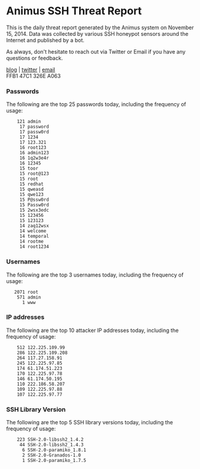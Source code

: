 # Animus SSH Threat Report

This is the daily threat report generated by the Animus system on November 15, 2014. Data was collected by various SSH honeypot sensors around the Internet and published by a bot.  

As always, don't hesitate to reach out via Twitter or Email if you have any questions or feedback.  

[blog](http://morris.guru) | [twitter](https://twitter.com/andrew___morris) | [email](mailto:andrew@morris.guru)  
FFB1 47C1 326E A063  
### Passwords
The following are the top 25 passwords today, including the frequency of usage:
```
    121 admin
     17 password
     17 passw0rd
     17 1234
     17 123.321
     16 root123
     16 admin123
     16 1q2w3e4r
     16 12345
     15 toor
     15 root@123
     15 root
     15 redhat
     15 qweasd
     15 qwe123
     15 P@ssw0rd
     15 Passw0rd
     15 2wsx3edc
     15 123456
     15 123123
     14 zaq12wsx
     14 welcome
     14 temporal
     14 rootme
     14 root1234
```

### Usernames
The following are the top 3 usernames today, including the frequency of usage:
```
   2071 root
    571 admin
      1 www
```

### IP addresses
The following are the top 10 attacker IP addresses today, including the frequency of usage:
```
    512 122.225.109.99
    286 122.225.109.208
    264 117.27.158.91
    245 122.225.97.85
    174 61.174.51.223
    170 122.225.97.78
    146 61.174.50.195
    110 222.186.58.207
    109 122.225.97.88
    107 122.225.97.77
```

### SSH Library Version
The following are the top 5 SSH library versions today, including the frequency of usage:
```
    223 SSH-2.0-libssh2_1.4.2
     44 SSH-2.0-libssh2_1.4.3
      6 SSH-2.0-paramiko_1.8.1
      2 SSH-2.0-Granados-1.0
      1 SSH-2.0-paramiko_1.7.5
```
